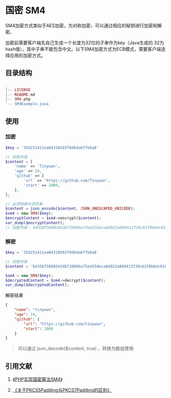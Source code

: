 # 国密 SM4

SM4加密方式类似于AES加密，为对称加密，可以通过相应的秘钥进行加密和解密。

加密前需要客户端先自己生成一个长度为32位的子串作为key（Java生成的 32为 hash值），其中子串不能包含中文。以下SM4加密方式为ECB模式，需要客户端选择应用的加密方式。

## 目录结构

```php
.
|-- LICENSE
|-- README.md
|-- SM4.php
`-- SM4Example.java 
```

## 使用

### 加密

```php
$key = '35d251411ea04318565f0dbda6ffb6a8'

// 加密内容
$content = [
    'name' => 'Tinywan',
    'age' => 24,
    'github' => [
        'url' => 'https://github.com/Tinywan',
        'start' => 2000,
    ],
];

// 必须转换为字符串
$content = json_encode($content, JSON_UNESCAPED_UNICODE);
$sm4 = new SM4($key);
$encryptContent = $sm4->encrypt($content);
var_dump($encryptContent);
// 加密内容： b4358f5860343dbf2089ba75ee55deca8d922a069413f39cb3f8b64c01048c780ba5f03290642505d65d79c59684d76cf42443047f547c9f29dc2a49f872a2719ce00539058ab1fb5830e8e0c10144b574a87118390baa765b3429ba7afe5d28
```

### 解密

```php
$key = '35d251411ea04318565f0dbda6ffb6a8'

// 加密内容
$content = 'b4358f5860343dbf2089ba75ee55deca8d922a069413f39cb3f8b64c01048c780ba5f03290642505d65d79c59684d76cf42443047f547c9f29dc2a49f872a2719ce00539058ab1fb5830e8e0c10144b574a87118390baa765b3429ba7afe5d28';

$sm4 = new SM4($key);
$decryptedContent = $sm4->decrypt($content);
var_dump($decryptedContent);
```

解密结果
```json
{
    "name": "tinywan",
    "age": 24,
    "github": {
        "url": "https://github.com/tinywan",
        "start": 2000
    }
}
```
> 可以通过 json_decode($content, true) ，转换为数组使用

## 引用文献

1. [《PHP实现国密算法SM4》](https://blog.csdn.net/liangxun0712/article/details/78611082)

2. [《关于PKCS5Padding与PKCS7Padding的区别》](https://blog.csdn.net/zsy19881226/article/details/46928177?utm_source=blogxgwz0)